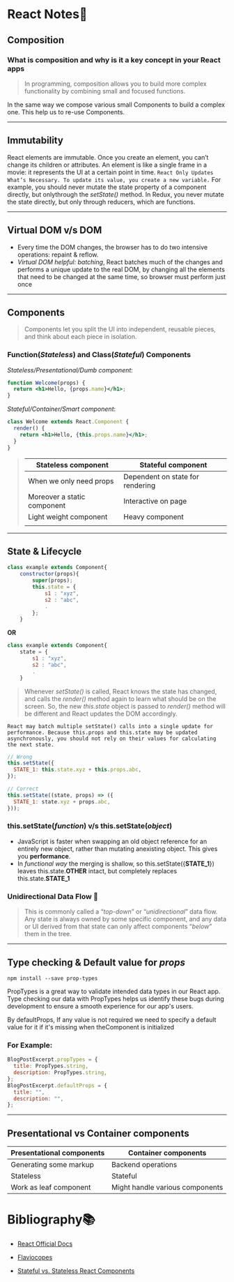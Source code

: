 # React Notes📝

## **Composition**

### What is composition and why is it a key concept in your React apps

> In programming, composition allows you to build more complex functionality by combining small and focused functions.

In the same way we compose various small Components to build a complex one. This help us to re-use Components.

---

## Immutability

React elements are immutable. Once you create an element, you can’t change its children or attributes. An element is like a single frame in a movie: it represents the UI at a certain point in time.
`React Only Updates What’s Necessary. To update its value, you create a new variable.`
For example, you should never mutate the state property of a component directly, but onlythrough the _setState()_ method. In Redux, you never mutate the state directly, but only through reducers, which are functions.

---

## **Virtual DOM v/s DOM**

- Every time the DOM changes, the browser has to do two intensive operations: repaint & reflow.
- _Virtual DOM helpful: batching_, React batches much of the changes and performs a unique update to the real DOM, by changing all the elements that need to be changed at the same time, so browser must perform just once

---

## Components

> Components let you split the UI into independent, reusable pieces, and think about each piece in isolation.

### Function(_Stateless_) and Class(_Stateful_) Components

_Stateless/Presentational/Dumb component_:

```jsx
function Welcome(props) {
  return <h1>Hello, {props.name}</h1>;
}
```

_Stateful/Container/Smart component_:

```jsx
class Welcome extends React.Component {
  render() {
    return <h1>Hello, {this.props.name}</h1>;
  }
}
```

> | **Stateless component**     | **Stateful component**           |
> | --------------------------- | -------------------------------- |
> | When we only need props     | Dependent on state for rendering |
> | Moreover a static component | Interactive on page              |
> | Light weight component      | Heavy component                  |
> |                             |                                  |

---

## **State & Lifecycle**

```jsx
class example extends Component{
    constructor(props){
        super(props);
        this.state = {
            s1 : "xyz",
            s2 : "abc",
            .
        };
    }
```

**OR**

```jsx
class example extends Component{
    state = {
        s1 : "xyz",
        s2 : "abc",
        .
    }
```

> Whenever _setState()_ is called, React knows the state has changed, and calls the _render()_ method again to learn what should be on the screen. So, the new _this.state_ object is passed to _render()_ method will be different and React updates the DOM accordingly.

`React may batch multiple setState() calls into a single update for performance. Because this.props and this.state may be updated asynchronously, you should not rely on their values for calculating the next state.`

```jsx
// Wrong
this.setState({
  STATE_1: this.state.xyz + this.props.abc,
});
```

```jsx
// Correct
this.setState((state, props) => ({
  STATE_1: state.xyz + props.abc,
}));
```

### **this.setState(_function_) v/s this.setState(_object_)**

- JavaScript is faster when swapping an old object reference for an entirely new object, rather than mutating anexisting object. This gives you **performance**.
- In _functional way_ the merging is shallow, so this.setState({**STATE_1**}) leaves this.state.**OTHER** intact, but completely replaces this.state.**STATE_1**

### **Unidirectional Data Flow 🌊**

> This is commonly called a “_top-down_” or “_unidirectional_” data flow. Any state is always owned by some specific component, and any data or UI derived from that state can only affect components “_below_” them in the tree.

---

## Type checking & Default value for _props_

```npm
npm install --save prop-types
```

PropTypes is a great way to validate intended data types in our React app. Type checking our data with PropTypes helps us identify these bugs during development to ensure a smooth experience for our app's users.

By defaultProps, If any value is not required we need to specify a default value for it if it's missing when theComponent is initialized

### For Example:

```jsx
BlogPostExcerpt.propTypes = {
  title: PropTypes.string,
  description: PropTypes.string,
};
BlogPostExcerpt.defaultProps = {
  title: "",
  description: "",
};
```

---

## Presentational vs Container components

| Presentational components | Container components            |
| ------------------------- | ------------------------------- |
| Generating some markup    | Backend operations              |
| Stateless                 | Stateful                        |
| Work as leaf component    | Might handle various components |

# Bibliography📚

- [React Official Docs](https://reactjs.org/docs/getting-started.html)
- [Flaviocopes](https://flaviocopes.com/page/react-handbook/)

- [Stateful vs. Stateless React Components](https://medium.com/@cgcrutch18/stateful-vs-stateless-react-components-13f647f7fc4)

```

```
